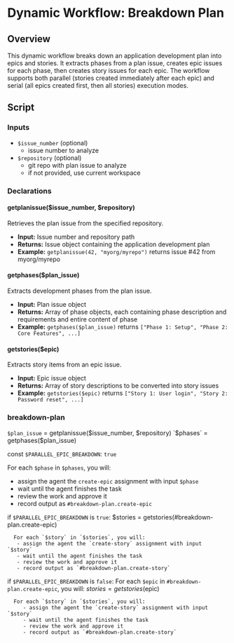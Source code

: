 # Dynamic Workflow: Breakdown Plan

## Overview

This dynamic workflow breaks down an application development plan into epics and stories. It extracts phases from a plan issue, creates epic issues for each phase, then creates story issues for each epic. The workflow supports both parallel (stories created immediately after each epic) and serial (all epics created first, then all stories) execution modes.

## Script

### Inputs
- `$issue_number` (optional)
  - issue number to analyze
- `$repository` (optional)
  - git repo with plan issue to analyze
  - if not provided, use current workspace

### Declarations

#### getplanissue($issue_number, $repository)
Retrieves the plan issue from the specified repository.
- **Input:** Issue number and repository path
- **Returns:** Issue object containing the application development plan
- **Example:** `getplanissue(42, "myorg/myrepo")` returns issue #42 from myorg/myrepo

#### getphases($plan_issue)
Extracts development phases from the plan issue.
- **Input:** Plan issue object
- **Returns:** Array of phase objects, each containing phase description and requirements and entire content of phase
- **Example:** `getphases($plan_issue)` returns `["Phase 1: Setup", "Phase 2: Core Features", ...]`

#### getstories($epic)
Extracts story items from an epic issue.
- **Input:** Epic issue object
- **Returns:** Array of story descriptions to be converted into story issues
- **Example:** `getstories($epic)` returns `["Story 1: User login", "Story 2: Password reset", ...]`

 ### breakdown-plan

`$plan_issue` = getplanissue($issue_number, $repository)
`$phases` = getphases($plan_issue)

const `$PARALLEL_EPIC_BREAKDOWN`: `true`

For each `$phase` in `$phases`, you will:
   - assign the agent the `create-epic` assignment with input `$phase`
   - wait until the agent finishes the task
   - review the work and approve it
   - record output as `#breakdown-plan.create-epic`

   if `$PARALLEL_EPIC_BREAKDOWN` is `true`:
      $stories = getstories(#breakdown-plan.create-epic)

      For each `$story` in `$stories`, you will:
       - assign the agent the `create-story` assignment with input `$story`
       - wait until the agent finishes the task
       - review the work and approve it
       - record output as `#breakdown-plan.create-story`

if `$PARALLEL_EPIC_BREAKDOWN` is `false`:
   For each `$epic` in `#breakdown-plan.create-epic`, you will:
      $stories = getstories($epic)

      For each `$story` in `$stories`, you will:
         - assign the agent the `create-story` assignment with input `$story`
         - wait until the agent finishes the task
         - review the work and approve it
         - record output as `#breakdown-plan.create-story`